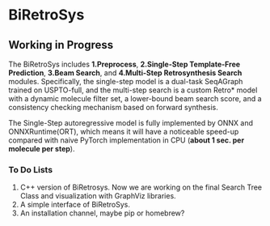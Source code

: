 # BiRetroSys

## Working in Progress
The BiRetroSys includes **1.Preprocess**, **2.Single-Step Template-Free Prediction**, **3.Beam Search**, and **4.Multi-Step Retrosynthesis Search** modules. Specifically, the single-step model is a dual-task SeqAGraph trained on USPTO-full, and the multi-step search is a custom Retro* model with a dynamic molecule filter set, a lower-bound beam search score, and a consistency checking mechanism based on forward synthesis.

The Single-Step autoregressive model is fully implemented by ONNX and ONNXRuntime(ORT), which means it will have a noticeable speed-up compared with naive PyTorch implementation in CPU (**about 1 sec. per molecule per step**).

### To Do Lists
1. C++ version of BiRetrosys. Now we are working on the final Search Tree Class and visualization with GraphViz libraries.
2. A simple interface of BiRetroSys.
3. An installation channel, maybe pip or homebrew?
